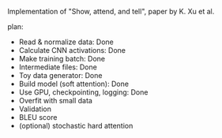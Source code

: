 Implementation of "Show, attend, and tell", paper by K. Xu et al.

plan:
- Read & normalize data: Done
- Calculate CNN activations: Done
- Make training batch: Done
- Intermediate files: Done
- Toy data generator: Done
- Build model (soft attention): Done
- Use GPU, checkpointing, logging: Done
- Overfit with small data
- Validation
- BLEU score
- (optional) stochastic hard attention
